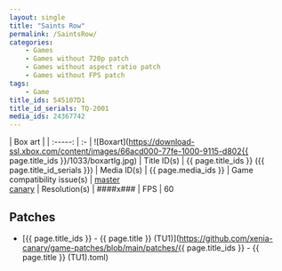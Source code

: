 ```yaml
---
layout: single
title: "Saints Row"
permalink: /SaintsRow/
categories:
    - Games
    - Games without 720p patch
    - Games without aspect ratio patch
    - Games without FPS patch
tags:
    - Game
title_ids: 545107D1
title_id_serials: TQ-2001
media_ids: 24367742
---
```


| Box art                     |
| :-----:                     | :-
| ![Boxart](https://download-ssl.xbox.com/content/images/66acd000-77fe-1000-9115-d802{{ page.title_ids }}/1033/boxartlg.jpg)
| Title ID(s)                 | {{ page.title_ids }} ({{ page.title_id_serials }})
| Media ID(s)                 | {{ page.media_ids }}
| Game compatibility issue(s) | [master](https://github.com/xenia-project/game-compatibility/issues/104)<br>[canary](https://github.com/xenia-canary/game-compatibility/issues/20)
| Resolution(s)               | ####x###
| FPS                         | 60

## Patches
* [{{ page.title_ids }} - {{ page.title }} (TU1)](https://github.com/xenia-canary/game-patches/blob/main/patches/{{ page.title_ids }} - {{ page.title }} (TU1).toml)
